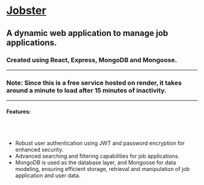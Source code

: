 # <a href="https://jobster-ela7.onrender.com/landing">Jobster</a>
## A dynamic web application to manage job applications.
### Created using React, Express, MongoDB and Mongoose.
<hr />

### Note: Since this is a free service hosted on render, it takes around a minute to load after 15 minutes of inactivity.

<hr />

#### Features:

<br /> <br />

<ul>
  <li>
    Robust user authentication using JWT and password encryption for enhanced security.
  </li>
  <li>
    Advanced searching and filtering capabilities for job applications.
  </li>
  <li>
    MongoDB is used as the database layer, and Mongoose for data modeling, ensuring efficient storage, retrieval and manipulation of job application and user data.
  </li>
</ul>

